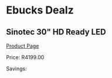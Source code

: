 
# Ebucks Dealz
## Sinotec 30" HD Ready LED
[Product Page](https://www.ebucks.com/web/shop/productSelected.do?prodId=1188139171&catId=1147265922)

Price: R4199.00

Savings: 


	